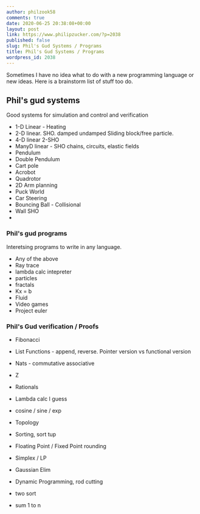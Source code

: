 ```yaml
---
author: philzook58
comments: true
date: 2020-06-25 20:38:08+00:00
layout: post
link: https://www.philipzucker.com/?p=2038
published: false
slug: Phil's Gud Systems / Programs
title: Phil's Gud Systems / Programs
wordpress_id: 2038
---
```


Sometimes I have no idea what to do with a new programming language or new ideas. Here is a brainstorm list of stuff too do.

## Phil's gud systems

Good systems for simulation and control and verification

  * 1-D Linear - Heating
  * 2-D linear. SHO. damped undamped Sliding block/free particle.
  * 4-D linear 2-SHO
  * ManyD linear - SHO chains, circuits, elastic fields
  * Pendulum
  * Double Pendulum
  * Cart pole
  * Acrobot
  * Quadrotor
  * 2D Arm planning
  * Puck World
  * Car Steering
  * Bouncing Ball - Collisional
  * Wall SHO
  * 

### Phil's gud programs

Interetsing programs to write in any language. 

  * Any of the above
  * Ray trace
  * lambda calc intepreter
  * particles
  * fractals
  * Kx = b
  * Fluid
  * Video games
  * Project euler

### Phil's Gud verification / Proofs

  * Fibonacci
  * List Functions - append, reverse. Pointer version vs functional version
  * Nats - commutative associative
  * Z
  * Rationals
  * Lambda calc I guess
  * cosine / sine / exp
  * Topology
  * Sorting, sort tup
  * Floating Point / Fixed Point rounding
  * Simplex / LP
  * Gaussian Elim
  * Dynamic Programming, rod cutting

  * two sort
  * sum 1 to n
